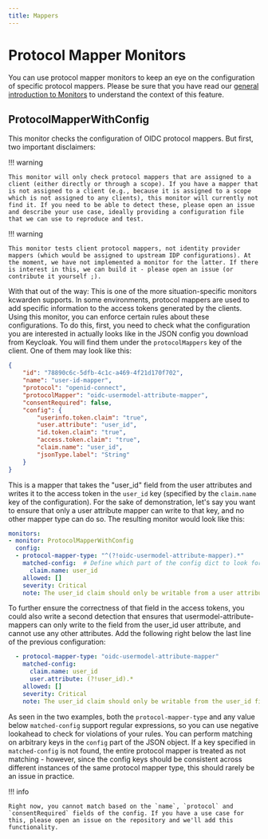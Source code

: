 ```yaml
---
title: Mappers
---
```


# Protocol Mapper Monitors
You can use protocol mapper monitors to keep an eye on the configuration of specific protocol mappers. Please be sure that you have read our [general introduction to Monitors](index.md) to understand the context of this feature.

## ProtocolMapperWithConfig

This monitor checks the configuration of OIDC protocol mappers.
But first, two important disclaimers:

!!! warning

    This monitor will only check protocol mappers that are assigned to a client (either directly or through a scope). If you have a mapper that is not assigned to a client (e.g., because it is assigned to a scope which is not assigned to any clients), this monitor will currently not find it. If you need to be able to detect these, please open an issue and describe your use case, ideally providing a configuration file that we can use to reproduce and test.


!!! warning

    This monitor tests client protocol mappers, not identity provider mappers (which would be assigned to upstream IDP configurations). At the moment, we have not implemented a monitor for the latter. If there is interest in this, we can build it - please open an issue (or contribute it yourself ;).

With that out of the way: This is one of the more situation-specific monitors kcwarden supports.
In some environments, protocol mappers are used to add specific information to the access tokens generated by the clients.
Using this monitor, you can enforce certain rules about these configurations.
To do this, first, you need to check what the configuration you are interested in actually looks like in the JSON config you download from Keycloak.
You will find them under the `protocolMappers` key of the client.
One of them may look like this:

```json
{
    "id": "78890c6c-5dfb-4c1c-a469-4f21d170f702",
    "name": "user-id-mapper",
    "protocol": "openid-connect",
    "protocolMapper": "oidc-usermodel-attribute-mapper",
    "consentRequired": false,
    "config": {
        "userinfo.token.claim": "true",
        "user.attribute": "user_id",
        "id.token.claim": "true",
        "access.token.claim": "true",
        "claim.name": "user_id",
        "jsonType.label": "String"
    }
}
```

This is a mapper that takes the "user_id" field from the user attributes and writes it to the access token in the `user_id` key (specified by the `claim.name` key of the configuration).
For the sake of demonstration, let's say you want to ensure that only a user attribute mapper can write to that key, and no other mapper type can do so.
The resulting monitor would look like this:

```yaml
monitors:
- monitor: ProtocolMapperWithConfig
  config:
  - protocol-mapper-type: "^(?!oidc-usermodel-attribute-mapper).*"
    matched-config:  # Define which part of the config dict to look for
      claim.name: user_id
    allowed: []
    severity: Critical
    note: The user_id claim should only be writable from a user attribute mapper
```

To further ensure the correctness of that field in the access tokens, you could also write a second detection that ensures that usermodel-attribute-mappers can only write to the field from the user_id user attribute, and cannot use any other attributes.
Add the following right below the last line of the previous configuration:

```yaml
  - protocol-mapper-type: "oidc-usermodel-attribute-mapper"
    matched-config:
      claim.name: user_id
      user.attribute: (?!user_id).*
    allowed: []
    severity: Critical
    note: The user_id claim should only be writable from the user_id field of the user attributes
```

As seen in the two examples, both the `protocol-mapper-type` and any value below `matched-config` support regular expressions, so you can use negative lookahead to check for violations of your rules.
You can perform matching on arbitrary keys in the `config` part of the JSON object.
If a key specified in `matched-config` is not found, the entire protocol mapper is treated as not matching - however, since the config keys should be consistent across different instances of the same protocol mapper type, this should rarely be an issue in practice.

!!! info

    Right now, you cannot match based on the `name`, `protocol` and `consentRequired` fields of the config. If you have a use case for this, please open an issue on the repository and we'll add this functionality.
